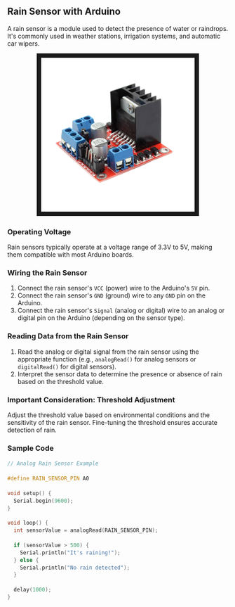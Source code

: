 ## Rain Sensor with Arduino

A rain sensor is a module used to detect the presence of water or raindrops. It's commonly used in weather stations, irrigation systems, and automatic car wipers.

<p align="center">
<img src="https://raw.githubusercontent.com/gears-official/WikiHow/main/Images/H-Bridge.png" width="350" height="350" border="10"/>
</p>


### Operating Voltage

Rain sensors typically operate at a voltage range of 3.3V to 5V, making them compatible with most Arduino boards.

### Wiring the Rain Sensor

1. Connect the rain sensor's `VCC` (power) wire to the Arduino's `5V` pin.
2. Connect the rain sensor's `GND` (ground) wire to any `GND` pin on the Arduino.
3. Connect the rain sensor's `Signal` (analog or digital) wire to an analog or digital pin on the Arduino (depending on the sensor type).

### Reading Data from the Rain Sensor

1. Read the analog or digital signal from the rain sensor using the appropriate function (e.g., `analogRead()` for analog sensors or `digitalRead()` for digital sensors).
2. Interpret the sensor data to determine the presence or absence of rain based on the threshold value.

### Important Consideration: Threshold Adjustment

Adjust the threshold value based on environmental conditions and the sensitivity of the rain sensor. Fine-tuning the threshold ensures accurate detection of rain.

### Sample Code

```cpp
// Analog Rain Sensor Example

#define RAIN_SENSOR_PIN A0

void setup() {
  Serial.begin(9600);
}

void loop() {
  int sensorValue = analogRead(RAIN_SENSOR_PIN);
  
  if (sensorValue > 500) {
    Serial.println("It's raining!");
  } else {
    Serial.println("No rain detected");
  }
  
  delay(1000);
}
